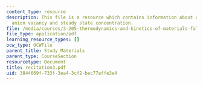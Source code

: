 ```yaml
---
content_type: resource
description: This file is a resource which contains information about cation vacancy,
  anion vacancy and steady state concentration.
file: /media/courses/3-205-thermodynamics-and-kinetics-of-materials-fall-2006/3844669f733f3ea43cf2bec77effe3e4_recitation3.pdf
file_type: application/pdf
learning_resource_types: []
ocw_type: OCWFile
parent_title: Study Materials
parent_type: CourseSection
resourcetype: Document
title: recitation3.pdf
uid: 3844669f-733f-3ea4-3cf2-bec77effe3e4
---
```

